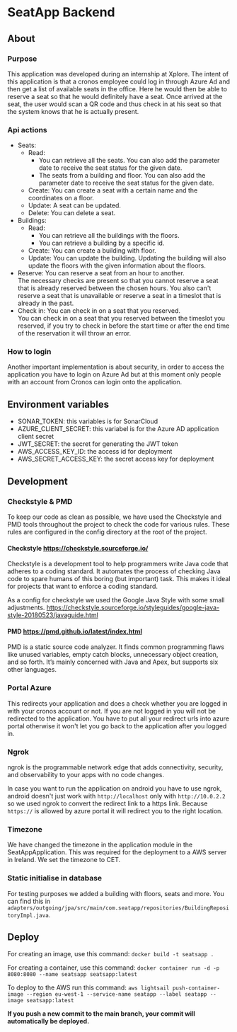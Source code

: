 # SeatApp Backend

## About

### Purpose

This application was developed during an internship at Xplore. The intent of this application is that a cronos employee
could log in through Azure Ad and then get a list of available seats in the office. Here he would then be able to
reserve a seat so that he would definitely have a seat. Once arrived at the seat, the user would scan a QR code and thus
check in at his seat so that the system knows that he is actually present.

### Api actions

<ul>
<li>Seats:
    <ul>
        <li>Read:
            <ul>
                <li>You can retrieve all the seats. You can also add the parameter date to receive the seat status for the given date.</li>
                <li>The seats from a building and floor. You can also add the parameter date to receive the seat status for the given date.</li>
            </ul>
        </li>
        <li>Create: You can create a seat with a certain name and the coordinates on a floor.</li>
        <li>Update: A seat can be updated.</li>
        <li>Delete: You can delete a seat.</li>
    </ul>
</li>
<li>Buildings:
    <ul>
        <li>Read:
            <ul>
                <li>You can retrieve all the buildings with the floors.</li>
                <li>You can retrieve a building by a specific id.</li>
            </ul>
        </li>
        <li>Create: You can create a building with floor.</li>
        <li>Update: You can update the building. Updating the building will also update the floors with the given information about the floors.</li>
    </ul>
</li>
<li>Reserve: You can reserve a seat from an hour to another.</li>
    The necessary checks are present so that you cannot reserve a seat that is already
    reserved between the chosen hours. You also can't reserve a seat that is unavailable 
    or reserve a seat in a timeslot that is already in the past.
<li>Check in: You can check in on a seat that you reserved.</li>
    You can check in on a seat that you reserved between the timeslot you reserved,
    if you try to check in before the start time or after the end time of the reservation
    it will throw an error.
</ul>

### How to login

Another important implementation is about security, in order to access the application you have to login on Azure Ad but
at this moment only people with an account from Cronos can login onto the application.

## Environment variables

<ul>
<li>SONAR_TOKEN: this variables is for SonarCloud</li>
<li>AZURE_CLIENT_SECRET: this variabel is for the Azure AD application client secret</li>
<li>JWT_SECRET: the secret for generating the JWT token</li>
<li>AWS_ACCESS_KEY_ID: the access id for deployment</li>
<li>AWS_SECRET_ACCESS_KEY: the secret access key for deployment</li>
</ul>

## Development

### Checkstyle & PMD

To keep our code as clean as possible, we have used the Checkstyle and PMD tools throughout the project to check the
code for various rules. These rules are configured in the config directory at the root of the project.

#### Checkstyle <a>https://checkstyle.sourceforge.io/

Checkstyle is a development tool to help programmers write Java code that adheres to a coding standard. It automates the
process of checking Java code to spare humans of this boring (but important) task. This makes it ideal for projects that
want to enforce a coding standard.

As a config for checkstyle we used the Google Java Style with some small adjustments.
<a>https://checkstyle.sourceforge.io/styleguides/google-java-style-20180523/javaguide.html

#### PMD <a>https://pmd.github.io/latest/index.html

PMD is a static source code analyzer. It finds common programming flaws like unused variables, empty catch blocks,
unnecessary object creation, and so forth. It’s mainly concerned with Java and Apex, but supports six other languages.

### Portal Azure

This redirects your application and does a check whether you are logged in with your cronos account or not. If you are
not logged in you will not be redirected to the application. You have to put all your redirect urls into azure portal
otherwise it won't let you go back to the application after you logged in.

### Ngrok

ngrok is the programmable network edge that adds connectivity, security, and observability to your apps with no code
changes.

In case you want to run the application on android you have to use ngrok, android doesn't just work
with `http://localhost` only with `http://10.0.2.2` so we used ngrok to convert the redirect link to a https link.
Because `https://` is allowed by azure portal it will redirect you to the right location.

### Timezone

We have changed the timezone in the application module in the SeatAppApplication. This was required for the deployment
to a AWS server in Ireland. We set the timezone to CET.

### Static initialise in database

For testing purposes we added a building with floors, seats and more. You can find this
in `adapters/outgoing/jpa/src/main/com.seatapp/repositories/BuildingRepositoryImpl.java`.

## Deploy

For creating an image, use this command: `docker build -t seatsapp .`

For creating a container, use this command:
`docker container run -d -p 8080:8080 --name seatsapp seatsapp:latest`

To deploy to the AWS run this command:
`aws lightsail push-container-image --region eu-west-1 --service-name seatapp --label seatapp --image seatsapp:latest`

**If you push a new commit to the main branch, your commit will automatically be deployed.**